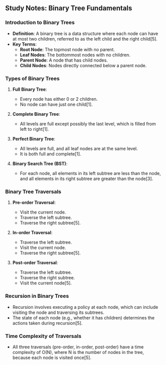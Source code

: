 ## Study Notes: Binary Tree Fundamentals

### Introduction to Binary Trees

- **Definition**: A binary tree is a data structure where each node can have at most two children, referred to as the left child and the right child[5].
- **Key Terms**:
  - **Root Node**: The topmost node with no parent.
  - **Leaf Nodes**: The bottommost nodes with no children.
  - **Parent Node**: A node that has child nodes.
  - **Child Nodes**: Nodes directly connected below a parent node.

### Types of Binary Trees

1. **Full Binary Tree**:
   - Every node has either 0 or 2 children.
   - No node can have just one child[1].

2. **Complete Binary Tree**:
   - All levels are full except possibly the last level, which is filled from left to right[1].

3. **Perfect Binary Tree**:
   - All levels are full, and all leaf nodes are at the same level.
   - It is both full and complete[1].

4. **Binary Search Tree (BST)**:
   - For each node, all elements in its left subtree are less than the node, and all elements in its right subtree are greater than the node[3].

### Binary Tree Traversals

1. **Pre-order Traversal**:
   - Visit the current node.
   - Traverse the left subtree.
   - Traverse the right subtree[5].

2. **In-order Traversal**:
   - Traverse the left subtree.
   - Visit the current node.
   - Traverse the right subtree[5].

3. **Post-order Traversal**:
   - Traverse the left subtree.
   - Traverse the right subtree.
   - Visit the current node[5].

### Recursion in Binary Trees

- Recursion involves executing a policy at each node, which can include visiting the node and traversing its subtrees.
- The state of each node (e.g., whether it has children) determines the actions taken during recursion[5].

### Time Complexity of Traversals

- All three traversals (pre-order, in-order, post-order) have a time complexity of O(N), where N is the number of nodes in the tree, because each node is visited once[5].